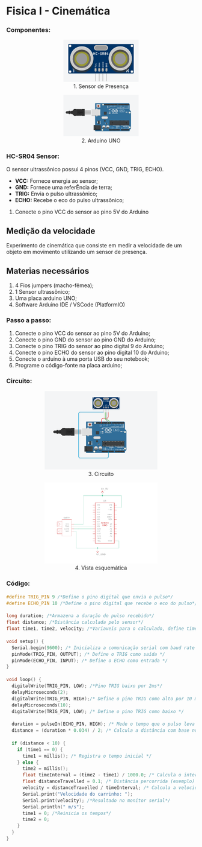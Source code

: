 # Fisica I - Cinemática

### Componentes:
<body>
    <div style="text-align: center;">
        <figure>
            <img src="sensor_presenca.png" alt="Sensor de Presença" width="200">
            <figcaption>1. Sensor de Presença</figcaption>
        </figure>
        <figure>
            <img src="arduino.png" alt="Arduino UNO" width="200">
            <figcaption>2. Arduino UNO</figcaption>
        </figure>
    </div>
</body>

### HC-SR04 Sensor:
O sensor ultrassônico possui 4 pinos (VCC, GND, TRIG, ECHO).
* **VCC:** Fornece energia ao sensor;
* **GND:** Fornece uma referÊncia de terra;
* **TRIG:** Envia o pulso ultrassônico;
* **ECHO:** Recebe o eco do pulso ultrassônico;
1. Conecte o pino VCC do sensor ao pino 5V do Arduino

## Medição da velocidade
Experimento de cinemática que consiste em medir a velocidade de um objeto em movimento utilizando um sensor de presença.

## Materias necessários
1. 4 Fios jumpers (macho-fêmea);
2. 1 Sensor ultrassônico;
3. Uma placa arduino UNO;
4. Software Arduino IDE / VSCode (PlatformIO)


### Passo a passo:
1.  Conecte o pino VCC do sensor ao pino 5V do Arduino;
2.  Conecte o pino GND do sensor ao pino GND do Arduino;
3.  Conecte o pino TRIG do sensor ao pino digital 9 do Arduino;
4. Conecte o pino ECHO do sensor ao pino digital 10 do Arduino;
5. Conecte o arduino à uma porta USB do seu notebook;
6. Programe o código-fonte na placa arduino;

### Circuito:
<body>
    <div style="text-align: center;">
        <figure>
            <img src="circuito.png" width="300">
            <figcaption>3. Circuito</figcaption>
        </figure>
        <figure>
            <img src="sistema_esqueletico.png" width="300">
            <figcaption>4. Vista esquemática</figcaption>
        </figure>
    </div>
</body>

### Código:
```c++
#define TRIG_PIN 9 /*Define o pino digital que envia o pulso*/
#define ECHO_PIN 10 /*Define o pino digital que recebe o eco do pulso*/

long duration; /*Armazena a duração do pulso recebido*/
float distance; /*Distância calculada pelo sensor*/
float time1, time2, velocity; /*Variaveis para o calculado, define time1(inicio) - time2(final) - velocidade*/

void setup() {
  Serial.begin(9600); /* Inicializa a comunicação serial com baud rate de 9600 */
  pinMode(TRIG_PIN, OUTPUT); /* Define o TRIG como saída */
  pinMode(ECHO_PIN, INPUT); /* Define o ECHO como entrada */
}

void loop() {
  digitalWrite(TRIG_PIN, LOW); /*Pino TRIG baixo por 2ms*/
  delayMicroseconds(2);
  digitalWrite(TRIG_PIN, HIGH);/* Define o pino TRIG como alto por 10 microssegundos */
  delayMicroseconds(10);
  digitalWrite(TRIG_PIN, LOW); /* Define o pino TRIG como baixo */

  duration = pulseIn(ECHO_PIN, HIGH); /* Mede o tempo que o pulso leva para retornar */
  distance = (duration * 0.034) / 2; /* Calcula a distância com base no tempo */

  if (distance < 10) {
    if (time1 == 0) {
      time1 = millis(); /* Registra o tempo inicial */
    } else {
      time2 = millis();
      float timeInterval = (time2 - time1) / 1000.0; /* Calcula o intervalo de tempo em segundos */
      float distanceTravelled = 0.1; /* Distância percorrida (exemplo) */
      velocity = distanceTravelled / timeInterval; /* Calcula a velocidade */
      Serial.print("Velocidade do carrinho: ");
      Serial.print(velocity); /*Resultado no monitor serial*/
      Serial.println(" m/s");
      time1 = 0; /*Reinicia os tempos*/
      time2 = 0;
    }
  }
}
```

